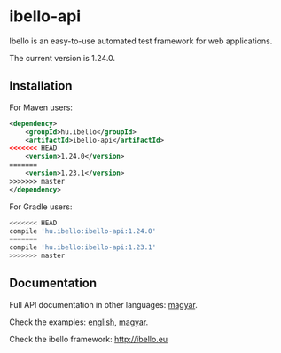 # ibello-api
Ibello is an easy-to-use automated test framework for web applications.

The current version is 1.24.0.

## Installation

For Maven users:

```xml
<dependency>
    <groupId>hu.ibello</groupId>
    <artifactId>ibello-api</artifactId>
<<<<<<< HEAD
    <version>1.24.0</version>
=======
    <version>1.23.1</version>
>>>>>>> master
</dependency>
```

For Gradle users:

```groovy
<<<<<<< HEAD
compile 'hu.ibello:ibello-api:1.24.0'
=======
compile 'hu.ibello:ibello-api:1.23.1'
>>>>>>> master
```

## Documentation

Full API documentation in other languages: [magyar](documentation/API.hu.md).

Check the examples: [english](documentation/API-EXAMPLES.md), [magyar](documentation/API-EXAMPLES.hu.md).

Check the ibello framework: http://ibello.eu

